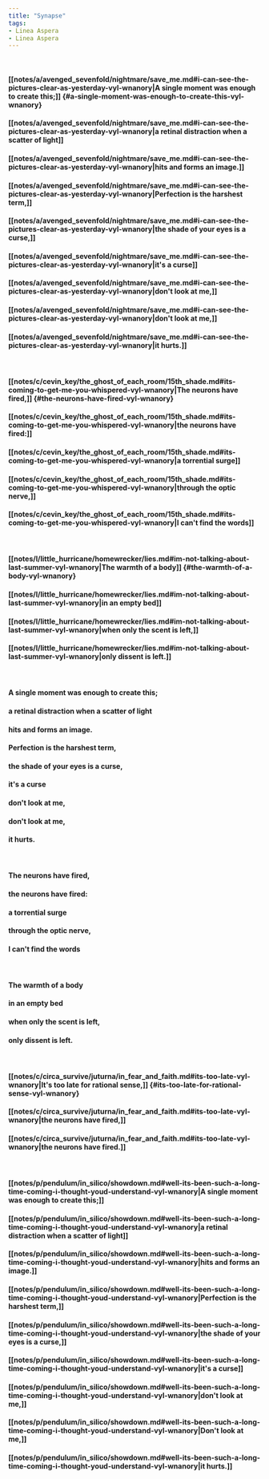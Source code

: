 ```yaml
---
title: "Synapse"
tags:
- Linea Aspera
- Linea Aspera
---
```

&nbsp;
#### [[notes/a/avenged_sevenfold/nightmare/save_me.md#i-can-see-the-pictures-clear-as-yesterday-vyl-wnanory|A single moment was enough to create this;]] {#a-single-moment-was-enough-to-create-this-vyl-wnanory}
#### [[notes/a/avenged_sevenfold/nightmare/save_me.md#i-can-see-the-pictures-clear-as-yesterday-vyl-wnanory|a retinal distraction when a scatter of light]]
#### [[notes/a/avenged_sevenfold/nightmare/save_me.md#i-can-see-the-pictures-clear-as-yesterday-vyl-wnanory|hits and forms an image.]]
#### [[notes/a/avenged_sevenfold/nightmare/save_me.md#i-can-see-the-pictures-clear-as-yesterday-vyl-wnanory|Perfection is the harshest term,]]
#### [[notes/a/avenged_sevenfold/nightmare/save_me.md#i-can-see-the-pictures-clear-as-yesterday-vyl-wnanory|the shade of your eyes is a curse,]]
#### [[notes/a/avenged_sevenfold/nightmare/save_me.md#i-can-see-the-pictures-clear-as-yesterday-vyl-wnanory|it's a curse]]
#### [[notes/a/avenged_sevenfold/nightmare/save_me.md#i-can-see-the-pictures-clear-as-yesterday-vyl-wnanory|don't look at me,]]
#### [[notes/a/avenged_sevenfold/nightmare/save_me.md#i-can-see-the-pictures-clear-as-yesterday-vyl-wnanory|don't look at me,]]
#### [[notes/a/avenged_sevenfold/nightmare/save_me.md#i-can-see-the-pictures-clear-as-yesterday-vyl-wnanory|it hurts.]]
&nbsp;
#### [[notes/c/cevin_key/the_ghost_of_each_room/15th_shade.md#its-coming-to-get-me-you-whispered-vyl-wnanory|The neurons have fired,]] {#the-neurons-have-fired-vyl-wnanory}
#### [[notes/c/cevin_key/the_ghost_of_each_room/15th_shade.md#its-coming-to-get-me-you-whispered-vyl-wnanory|the neurons have fired:]]
#### [[notes/c/cevin_key/the_ghost_of_each_room/15th_shade.md#its-coming-to-get-me-you-whispered-vyl-wnanory|a torrential surge]]
#### [[notes/c/cevin_key/the_ghost_of_each_room/15th_shade.md#its-coming-to-get-me-you-whispered-vyl-wnanory|through the optic nerve,]]
#### [[notes/c/cevin_key/the_ghost_of_each_room/15th_shade.md#its-coming-to-get-me-you-whispered-vyl-wnanory|I can't find the words]]
&nbsp;
#### [[notes/l/little_hurricane/homewrecker/lies.md#im-not-talking-about-last-summer-vyl-wnanory|The warmth of a body]] {#the-warmth-of-a-body-vyl-wnanory}
#### [[notes/l/little_hurricane/homewrecker/lies.md#im-not-talking-about-last-summer-vyl-wnanory|in an empty bed]]
#### [[notes/l/little_hurricane/homewrecker/lies.md#im-not-talking-about-last-summer-vyl-wnanory|when only the scent is left,]]
#### [[notes/l/little_hurricane/homewrecker/lies.md#im-not-talking-about-last-summer-vyl-wnanory|only dissent is left.]]
&nbsp;
#### A single moment was enough to create this;
#### a retinal distraction when a scatter of light
#### hits and forms an image.
#### Perfection is the harshest term,
#### the shade of your eyes is a curse,
#### it's a curse  
#### don't look at me,
#### don't look at me,
#### it hurts.
&nbsp;
#### The neurons have fired,
#### the neurons have fired:
#### a torrential surge
#### through the optic nerve,
#### I can't find the words
&nbsp;
#### The warmth of a body
#### in an empty bed  
#### when only the scent is left,
#### only dissent is left.
&nbsp;
#### [[notes/c/circa_survive/juturna/in_fear_and_faith.md#its-too-late-vyl-wnanory|It's too late for rational sense,]] {#its-too-late-for-rational-sense-vyl-wnanory}
#### [[notes/c/circa_survive/juturna/in_fear_and_faith.md#its-too-late-vyl-wnanory|the neurons have fired,]]
#### [[notes/c/circa_survive/juturna/in_fear_and_faith.md#its-too-late-vyl-wnanory|the neurons have fired.]]
&nbsp;
#### [[notes/p/pendulum/in_silico/showdown.md#well-its-been-such-a-long-time-coming-i-thought-youd-understand-vyl-wnanory|A single moment was enough to create this;]]
#### [[notes/p/pendulum/in_silico/showdown.md#well-its-been-such-a-long-time-coming-i-thought-youd-understand-vyl-wnanory|a retinal distraction when a scatter of light]]
#### [[notes/p/pendulum/in_silico/showdown.md#well-its-been-such-a-long-time-coming-i-thought-youd-understand-vyl-wnanory|hits and forms an image.]]
#### [[notes/p/pendulum/in_silico/showdown.md#well-its-been-such-a-long-time-coming-i-thought-youd-understand-vyl-wnanory|Perfection is the harshest term,]]
#### [[notes/p/pendulum/in_silico/showdown.md#well-its-been-such-a-long-time-coming-i-thought-youd-understand-vyl-wnanory|the shade of your eyes is a curse,]]
#### [[notes/p/pendulum/in_silico/showdown.md#well-its-been-such-a-long-time-coming-i-thought-youd-understand-vyl-wnanory|it's a curse]]
#### [[notes/p/pendulum/in_silico/showdown.md#well-its-been-such-a-long-time-coming-i-thought-youd-understand-vyl-wnanory|don't look at me,]]
#### [[notes/p/pendulum/in_silico/showdown.md#well-its-been-such-a-long-time-coming-i-thought-youd-understand-vyl-wnanory|Don't look at me,]]
#### [[notes/p/pendulum/in_silico/showdown.md#well-its-been-such-a-long-time-coming-i-thought-youd-understand-vyl-wnanory|it hurts.]]
